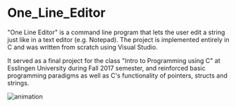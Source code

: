 # One_Line_Editor
"One Line Editor" is a command line program that lets the user edit a string just like in a text editor (e.g. Notepad).
The project is implemented entirely in C and was written from scratch using Visual Studio.

It served as a final project for the class "Intro to Programming using C" at Esslingen University during Fall 2017 semester, and reinforced basic programming paradigms as well as C's functionality of pointers, structs and strings.


![animation](https://user-images.githubusercontent.com/54779918/83331236-1a1a9d00-a295-11ea-80d0-c486963da9bf.gif)
